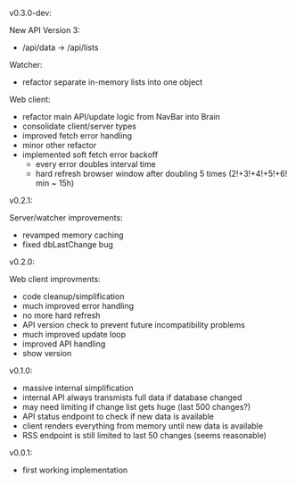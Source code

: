 v0.3.0-dev:

New API Version 3:

- /api/data -> /api/lists

Watcher:

- refactor separate in-memory lists into one object

Web client:

- refactor main API/update logic from NavBar into Brain
- consolidate client/server types
- improved fetch error handling
- minor other refactor
- implemented soft fetch error backoff
  - every error doubles interval time
  - hard refresh browser window after doubling 5 times (2!+3!+4!+5!+6! min ~ 15h)

v0.2.1:

Server/watcher improvements:

- revamped memory caching
- fixed dbLastChange bug

v0.2.0:

Web client improvments:

- code cleanup/simplification
- much improved error handling
- no more hard refresh
- API version check to prevent future incompatibility problems
- much improved update loop
- improved API handling
- show version

v0.1.0:

- massive internal simplification
- internal API always transmists full data if database changed
- may need limiting if change list gets huge (last 500 changes?)
- API status endpoint to check if new data is available
- client renders everything from memory until new data is available
- RSS endpoint is still limited to last 50 changes (seems reasonable)

v0.0.1:

- first working implementation
